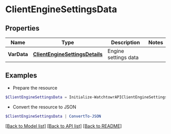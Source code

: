 # ClientEngineSettingsData
## Properties

Name | Type | Description | Notes
------------ | ------------- | ------------- | -------------
**VarData** | [**ClientEngineSettingsDetails**](ClientEngineSettingsDetails.md) | Engine settings data | 

## Examples

- Prepare the resource
```powershell
$ClientEngineSettingsData = Initialize-WatchtowrAPIClientEngineSettingsData  -VarData null
```

- Convert the resource to JSON
```powershell
$ClientEngineSettingsData | ConvertTo-JSON
```

[[Back to Model list]](../README.md#documentation-for-models) [[Back to API list]](../README.md#documentation-for-api-endpoints) [[Back to README]](../README.md)

